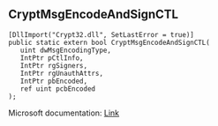 ## CryptMsgEncodeAndSignCTL

```
[DllImport("Crypt32.dll", SetLastError = true)]
public static extern bool CryptMsgEncodeAndSignCTL(
   uint dwMsgEncodingType,
   IntPtr pCtlInfo,
   IntPtr rgSigners,
   IntPtr rgUnauthAttrs,
   IntPtr pbEncoded,
   ref uint pcbEncoded
);
```

Microsoft documentation: [Link](https://docs.microsoft.com/en-us/windows/win32/api/wincrypt/nf-wincrypt-cryptmsgencodeandsignctl)
